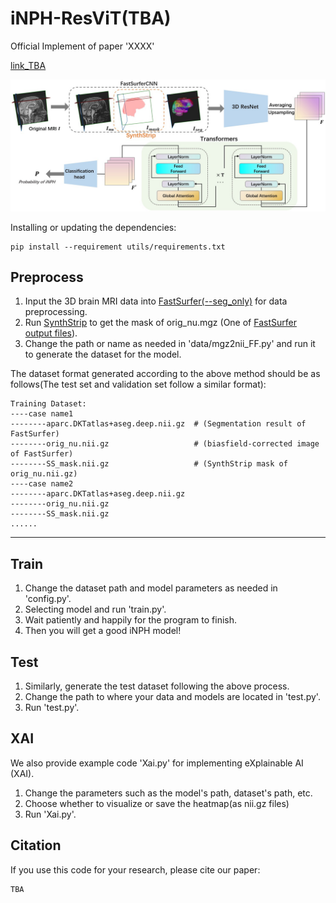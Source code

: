 # iNPH-ResViT(TBA)
Official Implement of paper 'XXXX'

[link_TBA](https:test) 

![image](data/images/image1.jpg)

Installing or updating the dependencies:

```
pip install --requirement utils/requirements.txt
```

## Preprocess
1. Input the 3D brain MRI data into [FastSurfer(--seg_only)](https://github.com/deep-mi/FastSurfer) for data preprocessing. 
2. Run [SynthStrip](https://surfer.nmr.mgh.harvard.edu/docs/synthstrip/#tool) to get the mask of orig_nu.mgz (One of [FastSurfer output files](https://github.com/Deep-MI/FastSurfer/blob/dev/doc/overview/OUTPUT_FILES.md)).
3. Change the path or name as needed in 'data/mgz2nii_FF.py' and run it to generate the dataset for the model.


The dataset format generated according to the above method should be as follows(The test set and validation set follow a similar format):
```
Training Dataset:
----case name1
--------aparc.DKTatlas+aseg.deep.nii.gz  # (Segmentation result of FastSurfer)
--------orig_nu.nii.gz                   # (biasfield-corrected image of FastSurfer)
--------SS_mask.nii.gz                   # (SynthStrip mask of orig_nu.nii.gz)
----case name2
--------aparc.DKTatlas+aseg.deep.nii.gz
--------orig_nu.nii.gz
--------SS_mask.nii.gz
......
```
***

## Train
1. Change the dataset path and model parameters as needed in 'config.py'.
2. Selecting model and run 'train.py'.
3. Wait patiently and happily for the program to finish.
4. Then you will get a good iNPH model!


## Test
1. Similarly, generate the test dataset following the above process.
2. Change the path to where your data and models are located in 'test.py'.
3. Run 'test.py'.


## XAI
We also provide example code 'Xai.py' for implementing eXplainable AI (XAI). 
1. Change the parameters such as the model's path, dataset's path, etc. 
2. Choose whether to visualize or save the heatmap(as nii.gz files)
3. Run 'Xai.py'.

## Citation
If you use this code for your research, please cite our paper:

```
TBA
```
